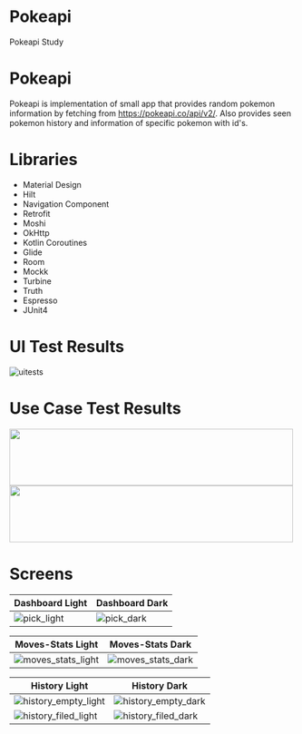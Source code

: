 # Pokeapi
Pokeapi Study

# Pokeapi
Pokeapi is implementation of small app that provides random pokemon information by fetching from https://pokeapi.co/api/v2/. Also provides seen pokemon history and information of specific pokemon with id's.


# Libraries

- Material Design
- Hilt
- Navigation Component
- Retrofit
- Moshi
- OkHttp
- Kotlin Coroutines
- Glide
- Room
- Mockk
- Turbine
- Truth
- Espresso
- JUnit4

# UI Test Results

![uitests](https://user-images.githubusercontent.com/33883699/153771819-b80dd614-4fc4-4105-b0f6-dde36ef835e4.png)

# Use Case Test Results

<p float="left">
   <img src="https://user-images.githubusercontent.com/33883699/153771842-d98c28c1-74cc-4e6c-9c66-afa66161eff1.png" width="500" height="100" /> 
  <img src="https://user-images.githubusercontent.com/33883699/153771836-f2d87179-7d5a-435a-822b-9611e298abd1.png" width="500" height="100"/>
</p>

# Screens

| Dashboard Light  | Dashboard Dark |
| ------------- | ------------- |
| ![pick_light](https://user-images.githubusercontent.com/33883699/153772098-394f921b-48e7-4fea-9e61-64477807160b.png)  | ![pick_dark](https://user-images.githubusercontent.com/33883699/153772115-064ebe67-091c-4262-bb2f-6df4b44a4107.png)  |


| Moves-Stats Light  | Moves-Stats Dark |
| ------------- | ------------- |
| ![moves_stats_light](https://user-images.githubusercontent.com/33883699/153772149-3f6ae384-1d06-4b30-9676-9cf1e97b20c6.png)| ![moves_stats_dark](https://user-images.githubusercontent.com/33883699/153772163-b8ce08c7-9cf2-4933-8f11-305703eb4468.png)|

| History Light  | History Dark |
| ------------- | ------------- |
| ![history_empty_light](https://user-images.githubusercontent.com/33883699/153772184-91d0565e-ccee-4b0d-be19-4ff712c0f28c.png)| ![history_empty_dark](https://user-images.githubusercontent.com/33883699/153772188-30952f09-2c8b-48ba-a094-bdd5993c3c63.png)|
| ![history_filed_light](https://user-images.githubusercontent.com/33883699/153772196-cd7259d2-60df-4984-a859-41ab26ee339b.png)| ![history_filed_dark](https://user-images.githubusercontent.com/33883699/153772200-e8dd2eb9-29f8-4644-acfb-68027f406577.png)|

